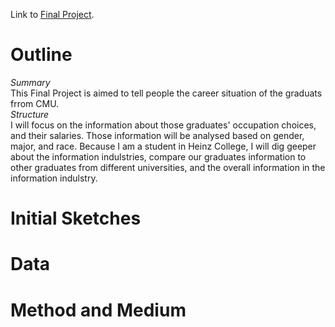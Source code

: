 Link to [Final Project](https://albertzhong-95.github.io/Final-Project_Han-Zhong/).  
# Outline
*Summary*  
This Final Project is aimed to tell people the career situation of the graduats frrom CMU.  
*Structure*  
I will focus on the information about those graduates' occupation choices, and their salaries. Those information will be analysed based on gender, major, and race. Because I am a student in Heinz College, I will dig geeper about the information indulstries, compare our graduates information to other graduates from different universities, and the overall information in the information indulstry.  

# Initial Sketches

# Data

# Method and Medium
